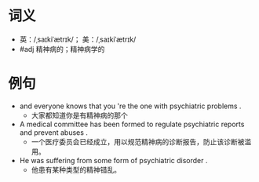 # 词义
- 英：/ˌsaɪkiˈætrɪk/； 美：/ˌsaɪkiˈætrɪk/
- #adj 精神病的；精神病学的
# 例句
- and everyone knows that you 're the one with psychiatric problems .
	- 大家都知道你是有精神病的那个
- A medical committee has been formed to regulate psychiatric reports and prevent abuses .
	- 一个医疗委员会已经成立，用以规范精神病的诊断报告，防止该诊断被滥用。
- He was suffering from some form of psychiatric disorder .
	- 他患有某种类型的精神错乱。
